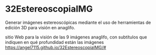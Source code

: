 # 32EstereoscopiaIMG
Generar imágenes estereoscópicas mediante el uso de herramientas de edición 3D para visión en anaglifo.


sitio Web para la visión de las 9 imágenes anaglifo, con subtítulos que indiquen en qué profundidad están las imágenes
https://angel7115.github.io/32EstereoscopiaIMG/#
